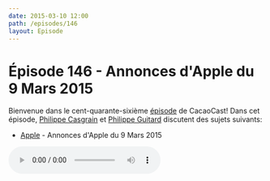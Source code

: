 ```yaml
---
date: 2015-03-10 12:00
path: /episodes/146
layout: Episode
---
```

# Épisode 146 - Annonces d'Apple du 9 Mars 2015
<p>Bienvenue dans le cent-quarante-sixième <a href="https://archive.org/download/cacaocast/cacaocast_146.m4a" title="CacaoCast Episode 146">épisode</a> de CacaoCast! Dans cet épisode, <a href="http://www.twitter.com/philippec" title="Philippe Casgrain sur Twitter">Philippe Casgrain</a> et <a href="http://www.twitter.com/philippeguitard" title="Philippe Guitard sur Twitter">Philippe Guitard</a> discutent des sujets suivants:</p>
<ul><li><a href="http://www.apple.com/live/2015-mar-event/" title="Apple">Apple</a> - Annonces d'Apple du 9 Mars 2015</li>
</ul>
<p><audio controls><source src="https://archive.org/download/cacaocast/cacaocast_146.m4a" type="audio/mpeg"><source src="https://archive.org/download/cacaocast/cacaocast_146.m4a" type="audio/mp4">Votre navigateur ne supporte pas l'élément audio / Your browser does not support the audio element.</audio></p>
